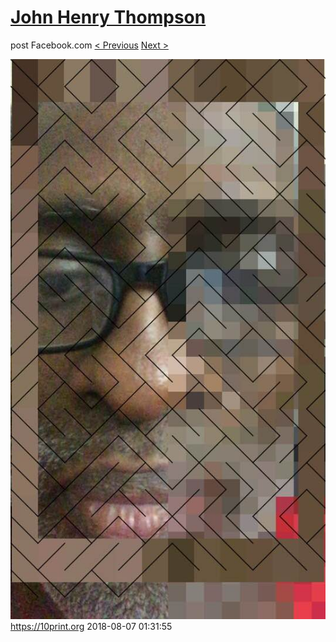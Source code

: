 # [John Henry Thompson](../README.md)
post Facebook.com
[< Previous](2018-08-07-2.md) [Next >](2018-08-04-1.md)

[![](../media/2018-08-07/Timeline-Photos-https-10print-org.jpg)](../README.md)
https://10print.org
2018-08-07 01:31:55